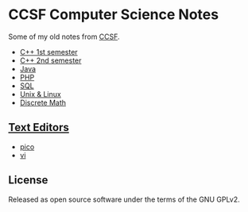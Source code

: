 # CCSF Computer Science Notes

Some of my old notes from [CCSF](https://www.ccsf.edu/).

- [C++ 1st semester](cs110a/)
- [C++ 2nd semester](cs110b/)
- [Java](cs111b/)
- [PHP](cs130a/)
- [SQL](cs155a/)
- [Unix & Linux](cs160a/)
- [Discrete Math](math115/)

## [Text Editors](editors.md)
- [pico](pico.md)
- [vi](vi.md)

## License

Released as open source software under the terms of the GNU GPLv2.
